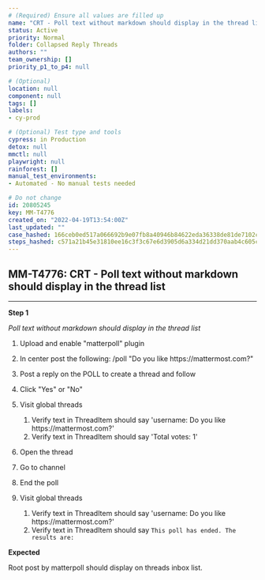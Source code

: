 ```yaml
---
# (Required) Ensure all values are filled up
name: "CRT - Poll text without markdown should display in the thread list"
status: Active
priority: Normal
folder: Collapsed Reply Threads
authors: ""
team_ownership: []
priority_p1_to_p4: null

# (Optional)
location: null
component: null
tags: []
labels: 
- cy-prod

# (Optional) Test type and tools
cypress: in Production
detox: null
mmctl: null
playwright: null
rainforest: []
manual_test_environments: 
- Automated - No manual tests needed

# Do not change
id: 20805245
key: MM-T4776
created_on: "2022-04-19T13:54:00Z"
last_updated: ""
case_hashed: 166ceb0ed517a066692b9e07fb8a40946b84622eda36338de81de7102ce1b4ed295bece58bdcccad4d2ad72f0f5ca262
steps_hashed: c571a21b45e31810ee16c3f3c67e6d3905d6a334d21dd370aab4c605ce598d6b9d69a189f80fd68d60f5e584a606ed18
---
```


<!-- (Auto-generated) Based on frontmatter's "key" and "name" -->

## MM-T4776: CRT - Poll text without markdown should display in the thread list

---

**Step 1**

_Poll text without markdown should display in the thread list_

1. Upload and enable "matterpoll" plugin

2. In center post the following: /poll "Do you like https\://mattermost.com?"

3. Post a reply on the POLL to create a thread and follow

4. Click "Yes" or "No"

5. Visit global threads

   1. Verify text in ThreadItem should say 'username: Do you like https\://mattermost.com?'
   2. Verify text in ThreadItem should say 'Total votes: 1'

6. Open the thread

7. Go to channel

8. End the poll

9. Visit global threads

   1. Verify text in ThreadItem should say 'username: Do you like https\://mattermost.com?'
   2. Verify text in ThreadItem should say `This poll has ended. The results are:`

**Expected**

Root post by matterpoll should display on threads inbox list.
